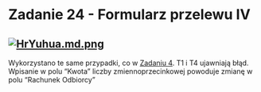 # Zadanie 24 - Formularz przelewu IV

[![HrYuhua.md.png](https://iili.io/HrYuhua.md.png)](https://freeimage.host/i/HrYuhua)
---
Wykorzystano te same przypadki, co w [Zadaniu 4](https://github.com/lechdabrowski42/mrbuggy3/blob/main/Zadanie%2004%20-%20Formularz%20przelewu%20I.md). T1 i T4 ujawniają błąd. Wpisanie w polu “Kwota” liczby zmiennoprzecinkowej powoduje zmianę w polu “Rachunek Odbiorcy”
